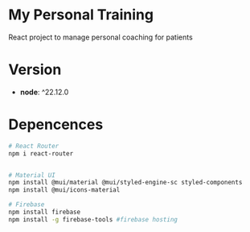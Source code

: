 # My Personal Training
React project to manage personal coaching for patients

# Version
- **node**: ^22.12.0

# Depencences
```bash
# React Router
npm i react-router


# Material UI
npm install @mui/material @mui/styled-engine-sc styled-components
npm install @mui/icons-material

# Firebase
npm install firebase
npm install -g firebase-tools #firebase hosting
```

